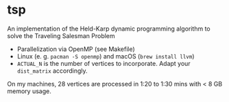 # tsp
An implementation of the Held-Karp dynamic programming algorithm to solve the Traveling Salesman Problem

- Parallelization via OpenMP (see Makefile)
- Linux (e. g. `pacman -S openmp`) and macOS (`brew install llvm`)
- `ACTUAL_N` is the number of vertices to incorporate. Adapt your `dist_matrix` accordingly.

On my machines, 28 vertices are processed in 1:20 to 1:30 mins with < 8 GB memory usage.
